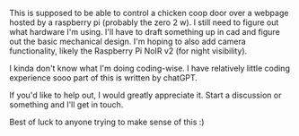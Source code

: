 This is supposed to be able to control a chicken coop door over a webpage hosted by a raspberry pi (probably the zero 2 w).
I still need to figure out what hardware I'm using. I'll have to draft something up in cad and figure out the basic mechanical design. I'm hoping to also add camera functionality, likely the Raspberry Pi NoIR v2 (for night visibility).

I kinda don't know what I'm doing coding-wise. I have relatively little coding experience sooo part of this is written by chatGPT.

If you'd like to help out, I would greatly appreciate it. Start a discussion or something and I'll get in touch.

Best of luck to anyone trying to make sense of this :)
